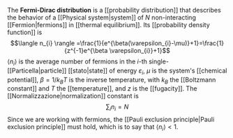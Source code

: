 The **Fermi-Dirac distribution** is a [[probability distribution]] that describes the behavior of a [[Physical system|system]] of $N$ non-interacting [[Fermion|fermions]] in [[thermal equilibrium]]. Its [[probability density function]] is
$$\langle n_{i} \rangle =\frac{1}{e^{\beta(\varepsilon_{i}-\mu)}+1}=\frac{1}{z^{-1}e^{\beta \varepsilon_{i}}+1}$$
$\langle n_{i} \rangle$ is the average number of fermions in the $i$-th single-[[Particella|particle]] [[stato|state]] of energy $\varepsilon_{i}$, $\mu$ is the system's [[chemical potential]], $\beta=1/k_{B}T$ is the inverse temperature, with $k_{B}$ the [[Boltzmann constant]] and $T$ the [[temperature]], and $z$ is the [[fugacity]]. The [[Normalizzazione|normalization]] constant is
$$\sum_{i}n_{i}=N$$
Since we are working with fermions, the [[Pauli exclusion principle|Pauli exclusion principle]] must hold, which is to say that $\langle n_{i} \rangle< 1$.